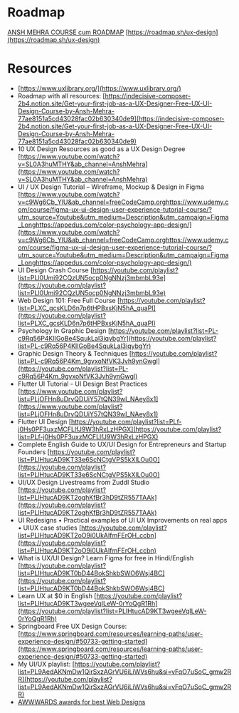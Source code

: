 # Roadmap
[ANSH MEHRA COURSE cum ROADMAP](https://learnuiux.in/)
[https://roadmap.sh/ux-design](https://roadmap.sh/ux-design)

# Resources

- [https://www.uxlibrary.org/](https://www.uxlibrary.org/)
- Roadmap with all resources: [](https://www.notion.so/77ae8151a5cd43028fac02b630340de9?pvs=21)[https://indecisive-composer-2b4.notion.site/Get-your-first-job-as-a-UX-Designer-Free-UX-UI-Design-Course-by-Ansh-Mehra-77ae8151a5cd43028fac02b630340de9](https://indecisive-composer-2b4.notion.site/Get-your-first-job-as-a-UX-Designer-Free-UX-UI-Design-Course-by-Ansh-Mehra-77ae8151a5cd43028fac02b630340de9)
- 10 UX Design Resources as good as a UX Design Degree [https://www.youtube.com/watch?v=SL0A3huMTHY&ab_channel=AnshMehra](https://www.youtube.com/watch?v=SL0A3huMTHY&ab_channel=AnshMehra)
- UI / UX Design Tutorial – Wireframe, Mockup & Design in Figma [https://www.youtube.com/watch?v=c9Wg6Cb_YlU&ab_channel=freeCodeCamp.orghttps://www.udemy.com/course/figma-ux-ui-design-user-experience-tutorial-course/?utm_source=Youtube&utm_medium=Description&utm_campaign=Figma_Longhttps://appedus.com/color-psychology-app-design/](https://www.youtube.com/watch?v=c9Wg6Cb_YlU&ab_channel=freeCodeCamp.orghttps://www.udemy.com/course/figma-ux-ui-design-user-experience-tutorial-course/?utm_source=Youtube&utm_medium=Description&utm_campaign=Figma_Longhttps://appedus.com/color-psychology-app-design/)
- UI Design Crash Course [https://youtube.com/playlist?list=PLl0Umi92CQzUN5ocp0NgNNzj3mbmbL93e](https://youtube.com/playlist?list=PLl0Umi92CQzUN5ocp0NgNNzj3mbmbL93e)
- Web Design 101: Free Full Course [https://youtube.com/playlist?list=PLXC_gcsKLD6n7p6tHPBxsKjN5hA_quaPI](https://youtube.com/playlist?list=PLXC_gcsKLD6n7p6tHPBxsKjN5hA_quaPI)
- Psychology In Graphic Design [https://youtube.com/playlist?list=PL-c9Rq56P4KlIGoBe4SqukLal3iqybgYr](https://youtube.com/playlist?list=PL-c9Rq56P4KlIGoBe4SqukLal3iqybgYr)
- Graphic Design Theory & Techniques [https://youtube.com/playlist?list=PL-c9Rq56P4Km_9gvxoNfVK3Jvh9ynGwgl](https://youtube.com/playlist?list=PL-c9Rq56P4Km_9gvxoNfVK3Jvh9ynGwgl)
- Flutter UI Tutorial - UI Design Best Practices [https://www.youtube.com/playlist?list=PLjOFHn8uDrvQDUiY57tQN39wI_NAey8x1](https://www.youtube.com/playlist?list=PLjOFHn8uDrvQDUiY57tQN39wI_NAey8x1)
- Flutter UI Design [https://youtube.com/playlist?list=PLf-j0Hs0PF3uxzMCFLlfJ9W3hRxLzHPGX](https://youtube.com/playlist?list=PLf-j0Hs0PF3uxzMCFLlfJ9W3hRxLzHPGX)
- Complete English Guide to UX/UI Design for Entrepreneurs and Startup Founders [https://youtube.com/playlist?list=PLlHtucAD9KT33e6ScNCtgVPS5kXlLOu0O](https://youtube.com/playlist?list=PLlHtucAD9KT33e6ScNCtgVPS5kXlLOu0O)
- UI/UX Design Livestreams from Zuddl Studio [https://youtube.com/playlist?list=PLlHtucAD9KT2oghKfBr3hD9tZR557TAAk](https://youtube.com/playlist?list=PLlHtucAD9KT2oghKfBr3hD9tZR557TAAk)
- UI Redesigns • Practical examples of UI UX Improvements on real apps • UIUX case studies [https://youtube.com/playlist?list=PLlHtucAD9KT2oO9i0UkAIfmFErOH_ccbn](https://youtube.com/playlist?list=PLlHtucAD9KT2oO9i0UkAIfmFErOH_ccbn)
- What is UX/UI Design? Learn Figma for free in Hindi/English [https://youtube.com/playlist?list=PLlHtucAD9KT0bD44BokShkbSWO6Wsj4BC](https://youtube.com/playlist?list=PLlHtucAD9KT0bD44BokShkbSWO6Wsj4BC)
- Learn UX at $0 in English [https://youtube.com/playlist?list=PLlHtucAD9KT3wgeeVqILeW-0rYoQgR1Rh](https://youtube.com/playlist?list=PLlHtucAD9KT3wgeeVqILeW-0rYoQgR1Rh)
- Springboard Free UX Design Course: [https://www.springboard.com/resources/learning-paths/user-experience-design/#50733-getting-started](https://www.springboard.com/resources/learning-paths/user-experience-design/#50733-getting-started)
- My UI/UX playlist: [https://youtube.com/playlist?list=PL9AedAKNmDw1QirSxzAGrVU6iLiWVs6hu&si=vFqO7uSoC_gmw2RR](https://youtube.com/playlist?list=PL9AedAKNmDw1QirSxzAGrVU6iLiWVs6hu&si=vFqO7uSoC_gmw2RR)
- [ AWWWARDS awards for best Web Designs](https://www.awwwards.com/)